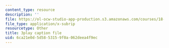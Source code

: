 ```yaml
---
content_type: resource
description: ''
file: https://ol-ocw-studio-app-production.s3.amazonaws.com/courses/18-06sc-linear-algebra-fall-2011/6ca21e0d5d5853159f0a062deea4f9ec_QNpj-gOXW9M.vtt
file_type: application/x-subrip
resourcetype: Other
title: 3play caption file
uid: 6ca21e0d-5d58-5315-9f0a-062deea4f9ec
---
```

